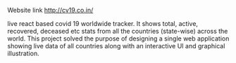 Website link http://cv19.co.in/

live react based covid 19 worldwide tracker. 
It shows total, active, recovered, deceased etc stats from all the countries (state-wise) across the world. 
This project solved the purpose of designing a single web application showing live data of all countries along with an interactive UI and graphical illustration.
